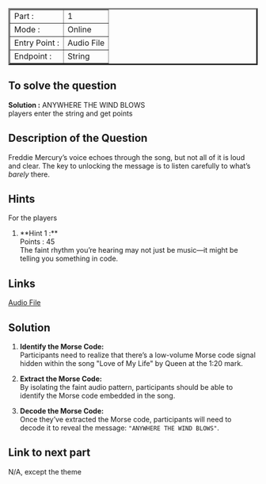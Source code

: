 <table border = '3'>
    <tr>
        <td>Part :</td>
        <td> 1 </td>
    </tr>
    <tr>
        <td>Mode :</td>
        <td>Online</td>
    </tr>
    <tr>
        <td>Entry Point :</td>
        <td>Audio File</td>
    </tr>
    <tr>
        <td>Endpoint :</td>
        <td>String</td>
    </tr>
</table>

## To solve the question 
**Solution :** ANYWHERE THE WIND BLOWS <br>
    players enter the string and get points <br>

## Description of the Question

Freddie Mercury’s voice echoes through the song, but not all of it is loud and clear. The key to unlocking the message is to listen carefully to what’s *barely* there.


## Hints

For the players
<br>
<ol>
    <li> **Hint 1 :** <br>
    Points : 45 <br>
    The faint rhythm you’re hearing may not just be music—it might be telling you something in code.
    </li>
</ol>

## Links 
[Audio File](https://drive.google.com/drive/folders/12JhX9fSey1CwsQ9cVJ1HiTi-4zg7A2cH?usp=sharing)

## Solution 

1. **Identify the Morse Code:**  
   Participants need to realize that there’s a low-volume Morse code signal hidden within the song "Love of My Life" by Queen at the 1:20 mark.

2. **Extract the Morse Code:**  
   By isolating the faint audio pattern, participants should be able to identify the Morse code embedded in the song.

3. **Decode the Morse Code:**  
   Once they’ve extracted the Morse code, participants will need to decode it to reveal the message: `"ANYWHERE THE WIND BLOWS"`.

## Link to next part
N/A, except the theme